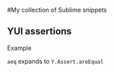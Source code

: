 #My collection of Sublime snippets

## YUI assertions

Example

`aeq` expands to `Y.Assert.areEqual`